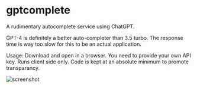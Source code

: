 # gptcomplete
A rudimentary autocomplete service using ChatGPT. 

GPT-4 is definitely a better auto-completer than 3.5 turbo. The response time is way too slow for this to be an actual application.

Usage:
Download and open in a browser.
You need to provide your own API key. Runs client side only. Code is kept at an absolute minimum to promote transparancy.


![screenshot](https://github.com/olavl/gptcomplete/assets/9636547/6268243b-e45a-41fc-9a76-e2f3202d3244)
